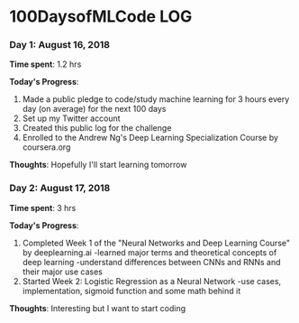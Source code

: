 # 100DaysofMLCode LOG

### Day 1: August 16, 2018 

**Time spent**: 1.2 hrs  

**Today's Progress**: 

1. Made a public pledge to code/study machine learning for 3 hours every day (on average) for the next 100 days
2. Set up my Twitter account
3. Created this public log for the challenge 
4. Enrolled to the Andrew Ng's Deep Learning Specialization Course by coursera.org

**Thoughts**:
Hopefully I'll start learning tomorrow


### Day 2: August 17, 2018 

**Time spent**: 3 hrs  

**Today's Progress**: 

1. Completed Week 1 of the "Neural Networks and Deep Learning Course" by deeplearning.ai
  -learned major terms and theoretical concepts of deep learning
  -understand differences between CNNs and RNNs and their major use cases 
2. Started Week 2: Logistic Regression as a Neural Network
  -use cases, implementation, sigmoid function and some math behind it

**Thoughts**:
Interesting but I want to start coding 





